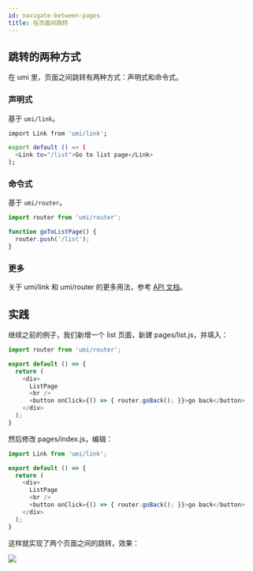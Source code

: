 ```yaml
---
id: navigate-between-pages
title: 在页面间跳转
---
```


## 跳转的两种方式

在 umi 里，页面之间跳转有两种方式：声明式和命令式。

### 声明式

基于 `umi/link`。

```bash
import Link from 'umi/link';

export default () => (
  <Link to="/list">Go to list page</Link>
);
```

### 命令式

基于 `umi/router`。

```js
import router from 'umi/router';

function goToListPage() {
  router.push('/list');
}
```

### 更多

关于 umi/link 和 umi/router 的更多用法，参考 [API 文档](./api.html)。


## 实践

继续之前的例子，我们新增一个 list 页面，新建 pages/list.js，并填入：

```js
import router from 'umi/router';

export default () => {
  return (
    <div>
      ListPage
      <br />
      <button onClick={() => { router.goBack(); }}>go back</button>
    </div>
  );
}
```

然后修改 pages/index.js，编辑：

```js
import Link from 'umi/link';

export default () => {
  return (
    <div>
      ListPage
      <br />
      <button onClick={() => { router.goBack(); }}>go back</button>
    </div>
  );
}
```

这样就实现了两个页面之间的跳转，效果：

<img src="https://gw.alipayobjects.com/zos/rmsportal/kCxjVDAjcfbzFfaGFQsy.gif" style="margin-left:0;" />
